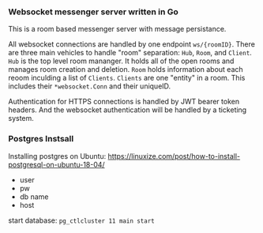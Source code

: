 ### Websocket messenger server written in Go

This is a room based messenger server with message persistance.

All websocket connections are handled by one endpoint `ws/{roomID}`. There are three main vehicles to handle "room" separation: `Hub`, `Room`, and `Client`. `Hub` is the top level room mananger. It holds all of the open rooms and manages room creation and deletion. `Room` holds information about each reoom inculding a list of `Clients`. `Clients` are one "entity" in a room. This includes their `*websocket.Conn` and their uniqueID.

Authentication for HTTPS connections is handled by JWT bearer token headers. And the websocket authentication will be handled by a ticketing system.


### Postgres Instsall

Installing postgres on Ubuntu:
https://linuxize.com/post/how-to-install-postgresql-on-ubuntu-18-04/

- user
- pw
- db name
- host

start database: `pg_ctlcluster 11 main start`
